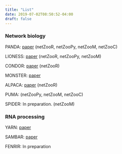 ```yaml
---
title: "List"
date: 2019-07-02T08:50:52-04:00
draft: false
---
```


### Network biology 

PANDA:   [paper](https://www.ncbi.nlm.nih.gov/pubmed/23741402)      (netZooR, netZooPy, netZooM, netZooC)

LIONESS: [paper](https://www.ncbi.nlm.nih.gov/pubmed/30981959)      (netZooR, netZooPy, netZooM)

CONDOR:  [paper](https://www.ncbi.nlm.nih.gov/pubmed/27618581)      (netZooR)

MONSTER: [paper](https://www.ncbi.nlm.nih.gov/pubmed/29237467) 

ALPACA:  [paper](https://www.nature.com/articles/s41540-018-0052-5) (netZooR)

PUMA:                                                               (netZooPy, netZooM, netZooC)

SPIDER: In preparation.                                             (netZooM)

### RNA processing

YARN: [paper](https://www.ncbi.nlm.nih.gov/pmc/articles/PMC5627434/)

SAMBAR: [paper](https://www.nature.com/articles/s41416-018-0109-7)

FENRIR: In preparation

